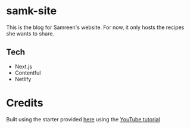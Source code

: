 # samk-site

This is the blog for Samreen's website. For now, it only hosts the recipes she wants to share.

## Tech

- Next.js
- Contentful
- Netlify

# Credits

Built using the starter provided [here](https://github.com/iamshaunjp/next-contentful) using the [YouTube tutorial](https://youtu.be/m9mNsYJbkNg)
